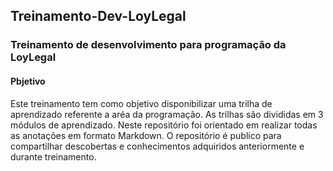 ## Treinamento-Dev-LoyLegal

### Treinamento de desenvolvimento para programação da LoyLegal

#### Pbjetivo

<p>Este treinamento tem como objetivo 
disponibilizar uma trilha de aprendizado
referente a aréa da programação.
As trilhas são divididas em 
3 módulos de aprendizado.
Neste repositório
foi orientado em realizar todas
as anotações em formato Markdown.
O repositório é publico para 
compartilhar descobertas e 
conhecimentos adquiridos anteriormente
e durante treinamento.
</p>
